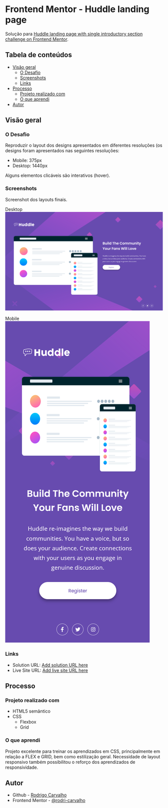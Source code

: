 # Frontend Mentor - Huddle landing page

Solução para [Huddle landing page with single introductory section challenge on Frontend Mentor](https://www.frontendmentor.io/challenges/huddle-landing-page-with-a-single-introductory-section-B_2Wvxgi0). 

## Tabela de conteúdos

- [Visão geral](#Visão-geral)
  - [O Desafio](#O-Desafio)
  - [Screenshots](#screenshots)
  - [Links](#links)
- [Processo](#processo)
  - [Projeto realizado com](#Projeto-realizado-com)
  - [O que aprendi](#O-que-aprendi)
- [Autor](#autor)


## Visão geral

### O Desafio

Reproduzir o layout dos designs apresentados em diferentes resoluções (os designs foram apresentados nas seguintes resoluções:

- Mobile: 375px
- Desktop: 1440px

Alguns elementos clicáveis são interativos (hover).

### Screenshots

Screenshot dos layouts finais.

Desktop
![](./src/images/screenshot%20-%20desktop.png)

Mobile
![](./src/images/screenshot%20-%20mobile.png)


### Links

- Solution URL: [Add solution URL here](https://your-solution-url.com)
- Live Site URL: [Add live site URL here](https://your-live-site-url.com)

## Processo

### Projeto realizado com

- HTML5 semântico
- CSS
    - Flexbox
    - Grid

### O que aprendi

Projeto excelente para treinar os aprendizados em CSS, principalmente em relação a FLEX e GRID, bem como estilização geral.
Necessidade de layout responsivo também possibilitou o reforço dos aprendizados de responsividade. 

## Autor

- Github - [Rodrigo Carvalho](https://github.com/rodri-carvalho)
- Frontend Mentor - [@rodri-carvalho](https://www.frontendmentor.io/profile/rodri-carvalho)